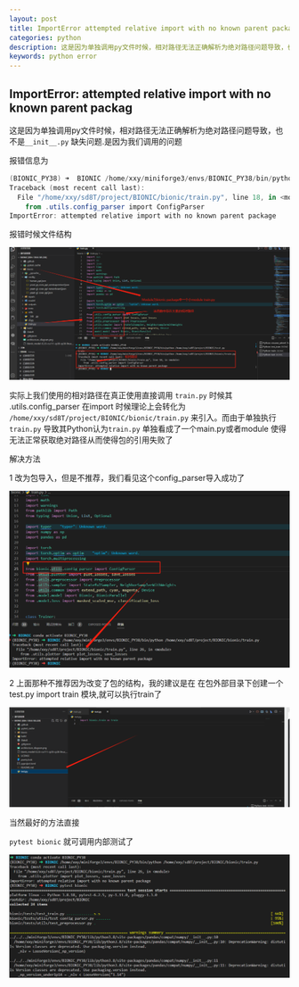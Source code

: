 ```yaml
---
layout: post
title: ImportError attempted relative import with no known parent packag
categories: python
description: 这是因为单独调用py文件时候，相对路径无法正确解析为绝对路径问题导致，也不是__init__.py缺失问题.是因为我们调用的问题.所以解决这个问题一个是包外部进行调用一个是改变相对路径用法
keywords: python error
---
```





## ImportError: attempted relative import with no known parent packag

这是因为单独调用py文件时候，相对路径无法正确解析为绝对路径问题导致，也不是`__init__.py` 缺失问题.是因为我们调用的问题



报错信息为

```powershell
(BIONIC_PY38) ➜  BIONIC /home/xxy/miniforge3/envs/BIONIC_PY38/bin/python /home/xxy/sd8T/project/BIONIC/bionic/train.py 
Traceback (most recent call last):
  File "/home/xxy/sd8T/project/BIONIC/bionic/train.py", line 18, in <module>
    from .utils.config_parser import ConfigParser
ImportError: attempted relative import with no known parent package
```

报错时候文件结构

![image-20231030200130090](assets/image-20231030200130090.png)

实际上我们使用的相对路径在真正使用直接调用 `train.py` 时候其 .utils.config_parser 在import 时候理论上会转化为 `/home/xxy/sd8T/project/BIONIC/bionic/train.py` 来引入。而由于单独执行`train.py` 导致其Python认为`train.py` 单独看成了一个main.py或者module 使得 无法正常获取绝对路径从而使得包的引用失败了



解决方法  

1 改为包导入，但是不推荐，我们看见这个config_parser导入成功了

![image-20231030202219144](https://raw.githubusercontent.com/xiongsircool/xiongbook/master/_posts/assets/image-20231030202219144.png)



2 上面那种不推荐因为改变了包的结构，我的建议是在 在包外部目录下创建一个test.py import train 模块,就可以执行train了 

![image-20231030202348152](https://raw.githubusercontent.com/xiongsircool/xiongbook/master/_posts/assets/image-20231030202348152.png)



当然最好的方法直接

`pytest bionic` 就可调用内部测试了

![image-20231030203019537](https://raw.githubusercontent.com/xiongsircool/xiongbook/master/_posts/assets/image-20231030203019537.png)